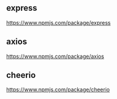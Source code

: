 ## express
<!-- Fast, unopinionated, minimalist web framework for node. -->
https://www.npmjs.com/package/express

## axios
<!-- Promise based HTTP client for the browser and node.js -->
https://www.npmjs.com/package/axios

## cheerio
<!-- Fast, flexible & lean implementation of core jQuery designed specifically for the server. -->
https://www.npmjs.com/package/cheerio